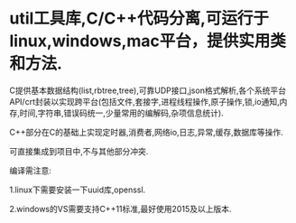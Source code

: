 # util工具库,C/C++代码分离,可运行于linux,windows,mac平台，提供实用类和方法.

C提供基本数据结构(list,rbtree,tree),可靠UDP接口,json格式解析,各个系统平台API/crt封装以实现跨平台(包括文件,套接字,进程线程操作,原子操作,锁,io通知,内存,时间,字符串,错误码统一,少量常用的编解码,杂项信息统计).

C++部分在C的基础上实现定时器,消费者,网络io,日志,异常,缓存,数据库等操作.

可直接集成到项目中,不与其他部分冲突.

编译需注意:

1.linux下需要安装一下uuid库,openssl.

2.windows的VS需要支持C++11标准,最好使用2015及以上版本.
